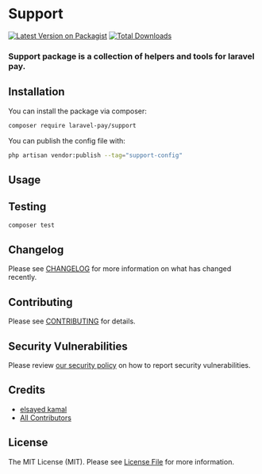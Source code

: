 # Support

[![Latest Version on Packagist](https://img.shields.io/packagist/v/laravel-pay/support.svg?style=flat-square)](https://packagist.org/packages/laravel-pay/support)
[![Total Downloads](https://img.shields.io/packagist/dt/laravel-pay/support.svg?style=flat-square)](https://packagist.org/packages/laravel-pay/support)

### Support package is a collection of helpers and tools for laravel pay.


## Installation

You can install the package via composer:

```bash
composer require laravel-pay/support
```

You can publish the config file with:

```bash
php artisan vendor:publish --tag="support-config"
```

## Usage

## Testing

```bash
composer test
```

## Changelog

Please see [CHANGELOG](CHANGELOG.md) for more information on what has changed recently.

## Contributing

Please see [CONTRIBUTING](CONTRIBUTING.md) for details.

## Security Vulnerabilities

Please review [our security policy](../../security/policy) on how to report security vulnerabilities.

## Credits

- [elsayed kamal](https://github.com/laravel-pay)
- [All Contributors](../../contributors)

## License

The MIT License (MIT). Please see [License File](LICENSE.md) for more information.
